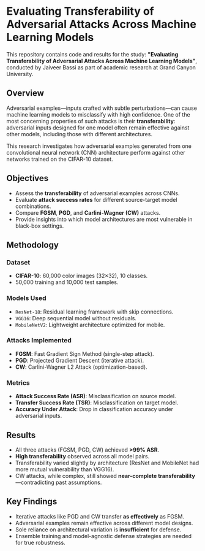 # Evaluating Transferability of Adversarial Attacks Across Machine Learning Models

This repository contains code and results for the study: **"Evaluating Transferability of Adversarial Attacks Across Machine Learning Models"**, conducted by Jaiveer Bassi as part of academic research at Grand Canyon University.

## Overview

Adversarial examples—inputs crafted with subtle perturbations—can cause machine learning models to misclassify with high confidence. One of the most concerning properties of such attacks is their **transferability**: adversarial inputs designed for one model often remain effective against other models, including those with different architectures.

This research investigates how adversarial examples generated from one convolutional neural network (CNN) architecture perform against other networks trained on the CIFAR-10 dataset.

## Objectives

- Assess the **transferability** of adversarial examples across CNNs.
- Evaluate **attack success rates** for different source-target model combinations.
- Compare **FGSM**, **PGD**, and **Carlini-Wagner (CW)** attacks.
- Provide insights into which model architectures are most vulnerable in black-box settings.

## Methodology

### Dataset

- **CIFAR-10**: 60,000 color images (32×32), 10 classes.
- 50,000 training and 10,000 test samples.

### Models Used

- `ResNet-18`: Residual learning framework with skip connections.
- `VGG16`: Deep sequential model without residuals.
- `MobileNetV2`: Lightweight architecture optimized for mobile.

### Attacks Implemented

- **FGSM**: Fast Gradient Sign Method (single-step attack).
- **PGD**: Projected Gradient Descent (iterative attack).
- **CW**: Carlini-Wagner L2 Attack (optimization-based).

### Metrics

- **Attack Success Rate (ASR)**: Misclassification on source model.
- **Transfer Success Rate (TSR)**: Misclassification on target model.
- **Accuracy Under Attack**: Drop in classification accuracy under adversarial inputs.

## Results

- All three attacks (FGSM, PGD, CW) achieved **>99% ASR**.
- **High transferability** observed across all model pairs.
- Transferability varied slightly by architecture (ResNet and MobileNet had more mutual vulnerability than VGG16).
- CW attacks, while complex, still showed **near-complete transferability**—contradicting past assumptions.

## Key Findings

- Iterative attacks like PGD and CW transfer **as effectively** as FGSM.
- Adversarial examples remain effective across different model designs.
- Sole reliance on architectural variation is **insufficient** for defense.
- Ensemble training and model-agnostic defense strategies are needed for true robustness.
